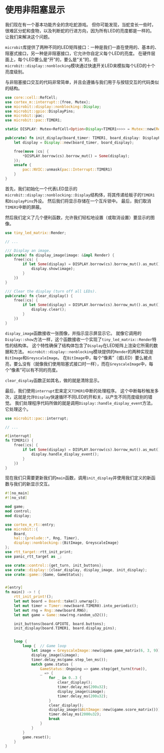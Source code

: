 # 使用非阻塞显示

我们现在有一个基本功能齐全的贪吃蛇游戏。
但你可能发现，当蛇变长一些时，很难区分蛇和食物，以及判断蛇的行进方向，因为所有LED的亮度都是一样的。
让我们来解决这个问题。

`microbit`库提供了两种不同的LED矩阵接口：一种是我们一直在使用的、基本的、阻塞式接口，另一种是非阻塞接口，它允许你自定义每个LED的亮度。
在硬件层面上，每个LED要么是“开”的，要么是“关”的，但`microbit::display::nonblocking`模块通过快速开关LED来模拟每个LED的十个亮度级别。

与非阻塞接口交互的代码非常简单，并且会遵循与我们用于与按钮交互的代码类似的结构。

```rust
use core::cell::RefCell;
use cortex_m::interrupt::{free, Mutex};
use microbit::display::nonblocking::Display;
use microbit::gpio::DisplayPins;
use microbit::pac;
use microbit::pac::TIMER1;

static DISPLAY: Mutex<RefCell<Option<Display<TIMER1>>>> = Mutex::new(RefCell::new(None));

pub(crate) fn init_display(board_timer: TIMER1, board_display: DisplayPins) {
    let display = Display::new(board_timer, board_display);

    free(move |cs| {
        *DISPLAY.borrow(cs).borrow_mut() = Some(display);
    });
    unsafe {
        pac::NVIC::unmask(pac::Interrupt::TIMER1)
    }
}
```

首先，我们初始化一个代表LED显示的`microbit::display::nonblocking::Display`结构体，将其传递给板子的`TIMER1`和`DisplayPins`外设。
然后我们将显示存储在一个互斥锁中。
最后，我们取消`TIMER1`中断的屏蔽。

然后我们定义了几个便利函数，允许我们轻松地设置（或取消设置）要显示的图像。

```rust
use tiny_led_matrix::Render;

// ...

/// Display an image.
pub(crate) fn display_image(image: &impl Render) {
    free(|cs| {
        if let Some(display) = DISPLAY.borrow(cs).borrow_mut().as_mut() {
            display.show(image);
        }
    })
}

/// Clear the display (turn off all LEDs).
pub(crate) fn clear_display() {
    free(|cs| {
        if let Some(display) = DISPLAY.borrow(cs).borrow_mut().as_mut() {
            display.clear();
        }
    })
}
```

`display_image`函数接收一张图像，并指示显示屏显示它。
就像它调用的`Display::show`方法一样，这个函数接收一个实现了`tiny_led_matrix::Render`特性的结构体。
这个特性确保了结构体包含了`Display`在LED矩阵上渲染它所需的数据和方法。
`microbit::display::nonblocking`模块提供的`Render`的两种实现是`BitImage`和`GreyscaleImage`。
在`BitImage`中，每个“像素”（或LED）要么被点亮，要么没有（就像我们使用阻塞式接口时一样），而在`GreyscaleImage`中，每个“像素”可以有不同的亮度。

`clear_display`函数正如其名，做的就是清除显示。

最后，我们使用`interrupt`宏来定义`TIMER1`中断的处理程序。
这个中断每秒触发多次，这就是允许`Display`快速循环不同LED的开和关，以产生不同亮度级别的错觉。
我们处理程序代码所做的就是调用`Display::handle_display_event`方法，它处理这个。

```rust
use microbit::pac::interrupt;

// ...

#[interrupt]
fn TIMER1() {
    free(|cs| {
        if let Some(display) = DISPLAY.borrow(cs).borrow_mut().as_mut() {
            display.handle_display_event();
        }
    })
}
```

现在我们只需要更新我们的`main`函数，调用`init_display`并使用我们定义的新函数与我们的新显示交互。

```rust
#![no_main]
#![no_std]

mod game;
mod control;
mod display;

use cortex_m_rt::entry;
use microbit::{
    Board,
    hal::{prelude::*, Rng, Timer},
    display::nonblocking::{BitImage, GreyscaleImage}
};
use rtt_target::rtt_init_print;
use panic_rtt_target as _;

use crate::control::{get_turn, init_buttons};
use crate::display::{clear_display, display_image, init_display};
use crate::game::{Game, GameStatus};


#[entry]
fn main() -> ! {
    rtt_init_print!();
    let mut board = Board::take().unwrap();
    let mut timer = Timer::new(board.TIMER0).into_periodic();
    let mut rng = Rng::new(board.RNG);
    let mut game = Game::new(rng.random_u32());

    init_buttons(board.GPIOTE, board.buttons);
    init_display(board.TIMER1, board.display_pins);


    loop {
        loop {  // Game loop
            let image = GreyscaleImage::new(&game.game_matrix(6, 3, 9));
            display_image(&image);
            timer.delay_ms(game.step_len_ms());
            match game.status {
                GameStatus::Ongoing => game.step(get_turn(true)),
                _ => {
                    for _ in 0..3 {
                        clear_display();
                        timer.delay_ms(200u32);
                        display_image(&image);
                        timer.delay_ms(200u32);
                    }
                    clear_display();
                    display_image(&BitImage::new(&game.score_matrix()));
                    timer.delay_ms(2000u32);
                    break
                }
            }
        }
        game.reset();
    }
}
```